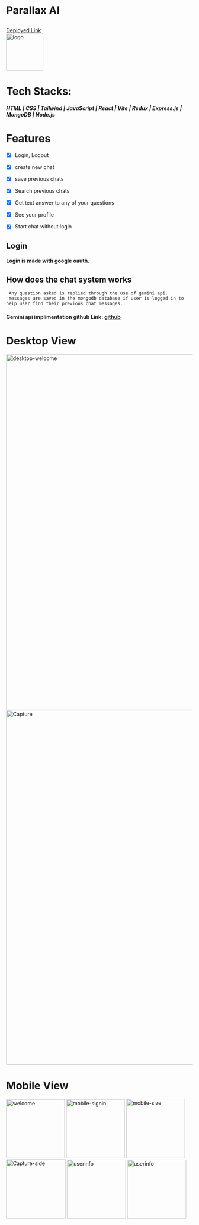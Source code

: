 # <p>Parallax AI</p>  
  <div ><a href="https://parallaxai-iq.cyclic.app">Deployed Link</a></div>
  
  <div align="left"> <img width="100px" height="100px" border-![logo-removebg-preview](https://github.com/MMonu01/parallaxai-iq/assets/112859151/6e5ec115-14b5-4cc8-85de-28df38a478df)
radius="100px" margin="20px" src="https://lh3.googleusercontent.com/a/ACg8ocJz_3Fut3nwlEeUULyzM5Z8zmSUn-qLokS3zrxtBoyspw=s432-c-no" alt="logo"></div>


# Tech Stacks:
##### HTML  |  CSS  |  Tailwind  |  JavaScript  |  React  |  Vite  |  Redux  |  Express.js  |  MongoDB  |  Node.js
   
# Features
  - [x] Login, Logout
   - [x] create new chat
   - [x] save previous chats
   - [x] Search previous chats
   - [x] Get text answer to any of your questions
   - [x] See your profile
   - [x] Start chat without login
   

   
   ## Login
   #### Login is made with google oauth.
   

  
   ## How does the chat system works
     Any question asked is replied through the use of gemini api.
     messages are saved in the mongodb database if user is logged in to help user find their previous chat messages.
   #### Gemini api implimentation github Link: <a href="https://github.com/MMonu01/geminiai">github</a>

   # Desktop View
   <img width="957" alt="desktop-welcome" src="https://github.com/MMonu01/parallaxai-iq/assets/112859151/8380abbb-6a1b-49e4-987f-030ca2b375c4">
   <img width="954" alt="Capture" src="https://github.com/MMonu01/parallaxai-iq/assets/112859151/4b422565-c4ba-4351-8a38-3318fc6e3c09">

# Mobile View

<img width="158" alt="welcome" src="https://github.com/MMonu01/parallaxai-iq/assets/112859151/10353f60-dadf-49a6-82be-f31eaad0baca">
<img width="158" alt="mobile-signin" src="https://github.com/MMonu01/parallaxai-iq/assets/112859151/58582854-fccb-4505-a306-5ce02b994fa5">
<img width="159" alt="mobile-size" src="https://github.com/MMonu01/parallaxai-iq/assets/112859151/4c572e8e-78a7-4020-b206-7627c231b65f">

<img width="160" alt="Capture-side" src="https://github.com/MMonu01/parallaxai-iq/assets/112859151/c12d45e6-9bde-4ba6-803c-f053f7e5cb26">
<img width="159" alt="userinfo" src="https://github.com/MMonu01/parallaxai-iq/assets/112859151/cb3b5386-e8f4-4646-9aba-4634ab018df7">
<img width="159" alt="userinfo" src="https://github.com/MMonu01/parallaxai-iq/assets/112859151/eac6116e-e785-47b2-b543-10df8c20efc9">

